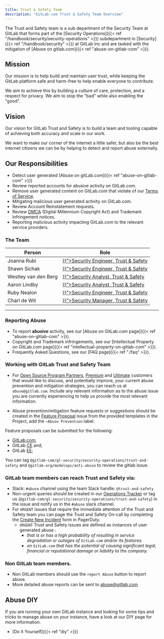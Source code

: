 ```yaml
---
title: Trust & Safety Team
description: "GitLab.com Trust & Safety Team Overview"
---
```


<link rel="stylesheet" type="text/css" href="/stylesheets/biztech.css" />

The Trust and Safety team is a sub department of the Security Team at GitLab that forms part of the [Security Operations]({{< ref "/handbook/security/security-operations" >}}) subdepartment in [Security]({{< ref "/handbook/security" >}}) at GitLab Inc and are tasked with the mitigation of [Abuse on gitlab.com]({{< ref "abuse-on-gitlab-com" >}}).

## Mission

Our mission is to help build and maintain user trust, while keeping the GitLab platform safe and harm-free to help enable everyone to contribute.

We aim to achieve this by building a culture of care, protection, and a respect for privacy. We aim to stop the "bad" while also enabling the "good".

## Vision

Our vision for GitLab Trust and Safety is to build a team and tooling capable of achieving both accuracy and scale in our work.

We want to make our corner of the internet a little safer, but also be the best internet citizens we can be by helping to detect and report abuse externally.

## Our Responsibilities

- Detect user generated [Abuse on gitLab.com]({{< ref "abuse-on-gitlab-com" >}})
- Review reported accounts for abusive activity on GitLab.com.
- Remove user generated content on GitLab.com that violate of our [Terms of Service](https://about.gitlab.com/terms/).
- Mitigating malicious user generated activity on GitLab.com.
- Review Account Reinstatement requests.
- Review [DMCA](https://about.gitlab.com/handbook/dmca/) (Digital Millennium Copyright Act) and Trademark Infringement notices.
- Reporting malicious activity impacting GitLab.com to the relevant service providers.

### <i class="fas fa-users" id="biz-tech-icons"></i> The Team

<table>
<thead>
<tr>
<th>Person</th>
<th>Role</th>
</tr>
</thead>
<tbody>
<tr>
<td>Joanna Rubi</td>
<td><a href="{{< ref "/job-families/security/trust-and-safety" >}}">Security Engineer, Trust & Safety</a></td>
</tr>
<tr>
<td>Shawn Sichak</td>
<td><a href="{{< ref "/job-families/security/trust-and-safety" >}}">Security Engineer, Trust & Safety</a></td>
</tr>
<tr>
<td>Westley van den Berg</td>
<td><a href="{{< ref "/job-families/security/trust-and-safety" >}}">Security Analyst, Trust & Safety</a></td>
</tr>
<tr>
<td>Aaron Lindby</td>
<td><a href="{{< ref "/job-families/security/trust-and-safety" >}}">Security Analyst, Trust & Safety</a></td>
</tr>
<tr>
<td>Ruby Nealon</td>
<td><a href="{{< ref "/job-families/security/trust-and-safety" >}}">Security Engineer, Trust & Safety</a></td>
</tr>
<tr>
<td>Charl de Wit</td>
<td><a href="{{< ref "/job-families/security/trust-and-safety" >}}">Security Manager, Trust & Safety</a></td>
</tr>
</tbody>
</table>

---

### Reporting Abuse

- To report **abusive** activity, see our [Abuse on GitLab.com page]({{< ref "abuse-on-gitlab-com" >}}).
- Copyright and Trademark infringements, see our [Intellectual Property on GitLab.com page]({{< ref "intellectual-property-on-gitlab-com" >}}).
- Frequently Asked Questions, see our [FAQ page]({{< ref "./faq" >}}).

### Working with GitLab Trust and Safety Team

- For [Open Source Program Partners](https://about.gitlab.com/solutions/open-source/partners/), [Premium](https://about.gitlab.com/pricing/premium/) and [Ultimate](https://about.gitlab.com/pricing/ultimate/) customers that would like to discuss, and potentially improve, your current abuse prevention and mitigation strategies, you can reach us at `abuse@gitlab.com`. Include any relevant information as to the abuse issue you are currently experiencing to help us provide the most relevant information.

- Abuse prevention/mitigation feature requests or suggestions should be created in the [Feature Proposal](https://gitlab.com/gitlab-org/gitlab/-/issues/new?issue%5Bmilestone_id%5D=) issue from the provided templates in the Project, add the `~Abuse Prevention` label.

Feature proposals can be submitted for the following:

- [GitLab.com](https://gitlab.com/gitlab-com),
- GitLab [CE](https://about.gitlab.com/install/?version=ce) and;
- GitLab [EE](https://about.gitlab.com/install/);

You can tag `@gitlab-com/gl-security/security-operations/trust-and-safety` and `@gitlab-org/modelops/anti-abuse` to review the gitlab issue.

### GitLab team members can reach Trust and Safety via:

- Slack: `#abuse` channel using the team Slack handle: `@trust-and-safety`
- Non-urgent queries should be created in our [Operations Tracker](https://gitlab.com/gitlab-com/gl-security/security-operations/trust-and-safety/operations) or tag us (`@gitlab-com/gl-security/security-operations/trust-and-safety`) in the issue and notify us in the `#abuse` slack channel.
- For `URGENT` issues that require the immediate attention of the Trust and Safety team you can page the Trust and Safety On-call by completing the [Create New Incident](https://gitlab.pagerduty.com/incidents/create?service_id=POH00VP) form in PagerDuty.
  - `URGENT` Trust and Safety issues are defined as instances of user generated abuse :
      - *that is or has a high probability of resulting in service degradation or outages of `GitLab.com` and/or its features.*
      - *on `GitLab.com` that has the potential of causing significant legal, financial or reputational damage or liability to the company.*

### Non GitLab team members.

- Non GitLab members should use the `report Abuse` button to report abuse.
- More detailed abuse reports can be sent to abuse@gitlab.com

## <i class="fas fa-book" id="biz-tech-icons"></i> Abuse DIY

If you are running your own GitLab instance and looking for some tips and tricks to manage abuse on your instance, have a look at our DIY page for more information.

- [Do It Yourself]({{< ref "diy" >}})
